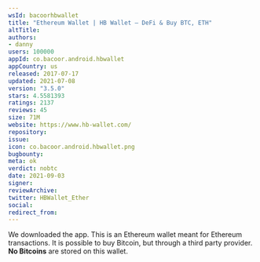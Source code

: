 ```yaml
---
wsId: bacoorhbwallet
title: "Ethereum Wallet | HB Wallet – DeFi & Buy BTC, ETH"
altTitle: 
authors:
- danny
users: 100000
appId: co.bacoor.android.hbwallet
appCountry: us
released: 2017-07-17
updated: 2021-07-08
version: "3.5.0"
stars: 4.5581393
ratings: 2137
reviews: 45
size: 71M
website: https://www.hb-wallet.com/
repository: 
issue: 
icon: co.bacoor.android.hbwallet.png
bugbounty: 
meta: ok
verdict: nobtc
date: 2021-09-03
signer: 
reviewArchive:
twitter: HBWallet_Ether
social:
redirect_from:
---
```


We downloaded the app. This is an Ethereum wallet meant for Ethereum transactions. It is possible to buy Bitcoin, but through a third party provider. **No Bitcoins** are stored on this wallet.


